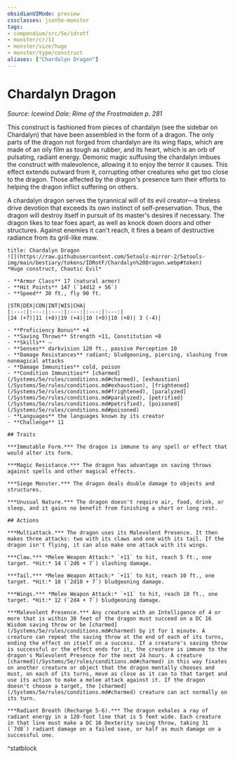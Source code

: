 ```yaml
---
obsidianUIMode: preview
cssclasses: json5e-monster
tags:
- compendium/src/5e/idrotf
- monster/cr/11
- monster/size/huge
- monster/type/construct
aliases: ["Chardalyn Dragon"]
---
```

# Chardalyn Dragon
*Source: Icewind Dale: Rime of the Frostmaiden p. 281*  

This construct is fashioned from pieces of chardalyn (see the sidebar on Chardalyn) that have been assembled in the form of a dragon. The only parts of the dragon not forged from chardalyn are its wing flaps, which are made of an oily film as tough as rubber, and its heart, which is an orb of pulsating, radiant energy. Demonic magic suffusing the chardalyn imbues the construct with malevolence, allowing it to enjoy the terror it causes. This effect extends outward from it, corrupting other creatures who get too close to the dragon. Those affected by the dragon's presence turn their efforts to helping the dragon inflict suffering on others.

A chardalyn dragon serves the tyrannical will of its evil creator—a tireless drive devotion that exceeds its own instinct of self-preservation. Thus, the dragon will destroy itself in pursuit of its master's desires if necessary. The dragon likes to tear foes apart, as well as knock down doors and other structures. Against enemies it can't reach, it fires a beam of destructive radiance from its grill-like maw.

```ad-statblock
title: Chardalyn Dragon
![](https://raw.githubusercontent.com/5etools-mirror-2/5etools-img/main/bestiary/tokens/IDRotF/Chardalyn%20Dragon.webp#token)
*Huge construct, Chaotic Evil*

- **Armor Class** 17 (natural armor)
- **Hit Points** 147 (`14d12 + 56`)
- **Speed** 30 ft., fly 90 ft.

|STR|DEX|CON|INT|WIS|CHA|
|:---:|:---:|:---:|:---:|:---:|:---:|
|24 (+7)|11 (+0)|19 (+4)|10 (+0)|10 (+0)| 3 (-4)|

- **Proficiency Bonus** +4
- **Saving Throws** Strength +11, Constitution +8
- **Skills** ⏤
- **Senses** darkvision 120 ft., passive Perception 10
- **Damage Resistances** radiant; bludgeoning, piercing, slashing from nonmagical attacks
- **Damage Immunities** cold, poison
- **Condition Immunities** [charmed](/Systems/5e/rules/conditions.md#charmed), [exhaustion](/Systems/5e/rules/conditions.md#exhaustion), [frightened](/Systems/5e/rules/conditions.md#frightened), [paralyzed](/Systems/5e/rules/conditions.md#paralyzed), [petrified](/Systems/5e/rules/conditions.md#petrified), [poisoned](/Systems/5e/rules/conditions.md#poisoned)
- **Languages** the languages known by its creator
- **Challenge** 11

## Traits

***Immutable Form.*** The dragon is immune to any spell or effect that would alter its form.

***Magic Resistance.*** The dragon has advantage on saving throws against spells and other magical effects.

***Siege Monster.*** The dragon deals double damage to objects and structures.

***Unusual Nature.*** The dragon doesn't require air, food, drink, or sleep, and it gains no benefit from finishing a short or long rest.

## Actions

***Multiattack.*** The dragon uses its Malevolent Presence. It then makes three attacks: two with its claws and one with its tail. If the dragon isn't flying, it can also make one attack with its wings.

***Claw.*** *Melee Weapon Attack:* `+11` to hit, reach 5 ft., one target. *Hit:* 14 (`2d6 + 7`) slashing damage.

***Tail.*** *Melee Weapon Attack:* `+11` to hit, reach 10 ft., one target. *Hit:* 18 (`2d10 + 7`) bludgeoning damage.

***Wings.*** *Melee Weapon Attack:* `+11` to hit, reach 10 ft., one target. *Hit:* 12 (`2d4 + 7`) bludgeoning damage.

***Malevolent Presence.*** Any creature with an Intelligence of 4 or more that is within 30 feet of the dragon must succeed on a DC 16 Wisdom saving throw or be [charmed](/Systems/5e/rules/conditions.md#charmed) by it for 1 minute. A creature can repeat the saving throw at the end of each of its turns, ending the effect on itself on a success. If a creature's saving throw is successful or the effect ends for it, the creature is immune to the dragon's Malevolent Presence for the next 24 hours. A creature [charmed](/Systems/5e/rules/conditions.md#charmed) in this way fixates on another creature or object that the dragon mentally chooses and must, on each of its turns, move as close as it can to that target and use its action to make a melee attack against it. If the dragon doesn't choose a target, the [charmed](/Systems/5e/rules/conditions.md#charmed) creature can act normally on its turn.

***Radiant Breath (Recharge 5-6).*** The dragon exhales a ray of radiant energy in a 120-foot line that is 5 feet wide. Each creature in that line must make a DC 16 Dexterity saving throw, taking 31 (`7d8`) radiant damage on a failed save, or half as much damage on a successful one.
```
^statblock